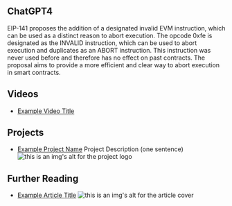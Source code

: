 ## ChatGPT4

EIP-141 proposes the addition of a designated invalid EVM instruction, which can be used as a distinct reason to abort execution. The opcode 0xfe is designated as the INVALID instruction, which can be used to abort execution and duplicates as an ABORT instruction. This instruction was never used before and therefore has no effect on past contracts. The proposal aims to provide a more efficient and clear way to abort execution in smart contracts.

## Videos

- [Example Video Title](https://www.youtube.com/watch?v=TDGq4aeevgY)

## Projects

- [Example Project Name](https://xxxx.xxx/xxxxx) Project Description (one sentence) ![this is an img's alt for the project logo](https://xxxx.xxx/project-logo.xxx)

## Further Reading

- [Example Article Title](https://xxxx.xxx/xxxxx) ![this is an img's alt for the article cover](https://xxxx.xxx/article-cover.xxx)
